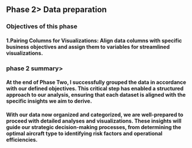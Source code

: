 ## Phase 2> Data preparation
### Objectives of this phase
#### 1.Pairing Columns for Visualizations: Align data columns with specific business objectives and assign them to variables for streamlined visualizations.
### phase 2 summary>
#### At the end of Phase Two, I successfully grouped the data in accordance with our defined objectives. This critical step has enabled a structured approach to our analysis, ensuring that each dataset is aligned with the specific insights we aim to derive.
#### With our data now organized and categorized, we are well-prepared to proceed with detailed analyses and visualizations. These insights will guide our strategic decision-making processes, from determining the optimal aircraft type to identifying risk factors and operational efficiencies.

